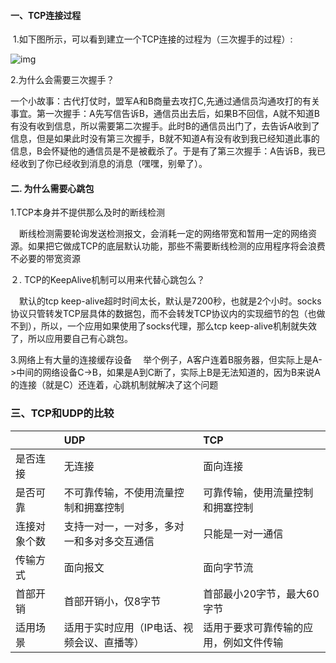 ####  一、TCP连接过程

​	1.如下图所示，可以看到建立一个TCP连接的过程为（三次握手的过程）:



![img](https://image.fundebug.com/2019-03-21-04.png)

2.为什么会需要三次握手？

一个小故事：古代打仗时，盟军A和B商量去攻打C,先通过通信员沟通攻打的有关事宜。第一次握手：A先写信告诉B，通信员出去后，如果B不回信，A就不知道B有没有收到信息，所以需要第二次握手。此时B的通信员出门了，去告诉A收到了信息，但是如果此时没有第三次握手，B就不知道A有没有收到我已经知道此事的信息，B会怀疑他的通信员是不是被截杀了。于是有了第三次握手：A告诉B，我已经收到了你已经收到消息的消息（嘿嘿，别晕了）。



#### 二. 为什么需要心跳包

1.TCP本身并不提供那么及时的断线检测

 　断线检测需要轮询发送检测报文，会消耗一定的网络带宽和暂用一定的网络资源。如果把它做成TCP的底层默认功能，那些不需要断线检测的应用程序将会浪费不必要的带宽资源

２. TCP的KeepAlive机制可以用来代替心跳包么？

 　默认的tcp keep-alive超时时间太长，默认是7200秒，也就是2个小时。socks协议只管转发TCP层具体的数据包，而不会转发TCP协议内的实现细节的包（也做不到），所以，一个应用如果使用了socks代理，那么tcp keep-alive机制就失效了，所以应用要自己有心跳包。

3.网络上有大量的连接缓存设备
 　举个例子，A客户连着B服务器，但实际上是A->中间的网络设备C->B，如果是A到C断了，实际上B是无法知道的，因为B来说A的连接（就是C）还连着，心跳机制就解决了这个问题



### 三、TCP和UDP的比较



|              | UDP                                        | TCP                                    |
| :----------- | :----------------------------------------- | :------------------------------------- |
| 是否连接     | 无连接                                     | 面向连接                               |
| 是否可靠     | 不可靠传输，不使用流量控制和拥塞控制       | 可靠传输，使用流量控制和拥塞控制       |
| 连接对象个数 | 支持一对一，一对多，多对一和多对多交互通信 | 只能是一对一通信                       |
| 传输方式     | 面向报文                                   | 面向字节流                             |
| 首部开销     | 首部开销小，仅8字节                        | 首部最小20字节，最大60字节             |
| 适用场景     | 适用于实时应用（IP电话、视频会议、直播等） | 适用于要求可靠传输的应用，例如文件传输 |
